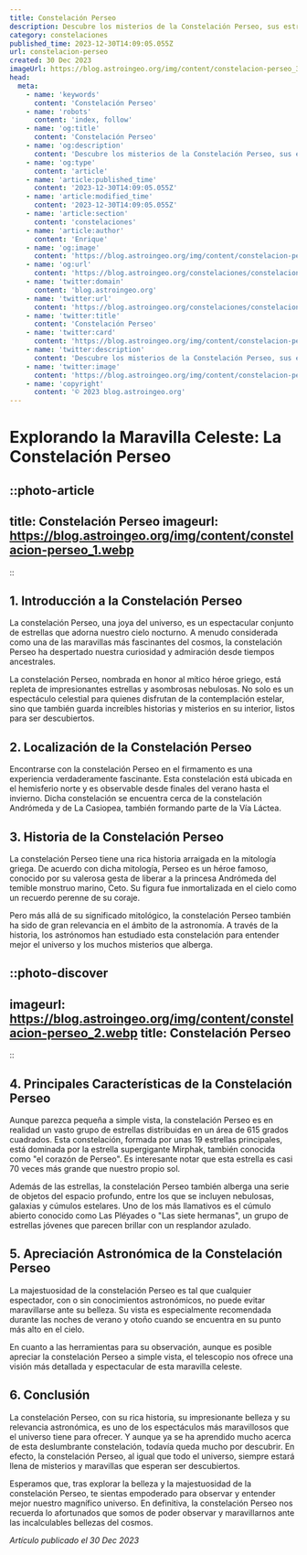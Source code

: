 ```yaml
---
title: Constelación Perseo
description: Descubre los misterios de la Constelación Perseo, sus estrellas, historias mitológicas y cómo encontrarla en el cielo nocturno. ¡Adéntrate en la astronomía!
category: constelaciones
published_time: 2023-12-30T14:09:05.055Z
url: constelacion-perseo
created: 30 Dec 2023
imageUrl: https://blog.astroingeo.org/img/content/constelacion-perseo_3.webp
head:
  meta:
    - name: 'keywords'
      content: 'Constelación Perseo'
    - name: 'robots'
      content: 'index, follow'
    - name: 'og:title'
      content: 'Constelación Perseo'
    - name: 'og:description'
      content: 'Descubre los misterios de la Constelación Perseo, sus estrellas, historias mitológicas y cómo encontrarla en el cielo nocturno. ¡Adéntrate en la astronomía!'
    - name: 'og:type'
      content: 'article'
    - name: 'article:published_time'
      content: '2023-12-30T14:09:05.055Z'
    - name: 'article:modified_time'
      content: '2023-12-30T14:09:05.055Z'
    - name: 'article:section'
      content: 'constelaciones'
    - name: 'article:author'
      content: 'Enrique'
    - name: 'og:image'
      content: 'https://blog.astroingeo.org/img/content/constelacion-perseo_3.webp'
    - name: 'og:url'
      content: 'https://blog.astroingeo.org/constelaciones/constelacion-perseo'
    - name: 'twitter:domain'
      content: 'blog.astroingeo.org'
    - name: 'twitter:url'
      content: 'https://blog.astroingeo.org/constelaciones/constelacion-perseo'
    - name: 'twitter:title'
      content: 'Constelación Perseo'
    - name: 'twitter:card'
      content: 'https://blog.astroingeo.org/img/content/constelacion-perseo_3.webp'
    - name: 'twitter:description'
      content: 'Descubre los misterios de la Constelación Perseo, sus estrellas, historias mitológicas y cómo encontrarla en el cielo nocturno. ¡Adéntrate en la astronomía!'
    - name: 'twitter:image'
      content: 'https://blog.astroingeo.org/img/content/constelacion-perseo_3.webp'
    - name: 'copyright'
      content: '© 2023 blog.astroingeo.org'
---
```

# Explorando la Maravilla Celeste: La Constelación Perseo 

::photo-article
---
title: Constelación Perseo
imageurl: https://blog.astroingeo.org/img/content/constelacion-perseo_1.webp
---
::

## 1. Introducción a la Constelación Perseo

La constelación Perseo, una joya del universo, es un espectacular conjunto de estrellas que adorna nuestro cielo nocturno. A menudo considerada como una de las maravillas más fascinantes del cosmos, la constelación Perseo ha despertado nuestra curiosidad y admiración desde tiempos ancestrales.

La constelación Perseo, nombrada en honor al mítico héroe griego, está repleta de impresionantes estrellas y asombrosas nebulosas. No solo es un espectáculo celestial para quienes disfrutan de la contemplación estelar, sino que también guarda increíbles historias y misterios en su interior, listos para ser descubiertos.

## 2. Localización de la Constelación Perseo 

Encontrarse con la constelación Perseo en el firmamento es una experiencia verdaderamente fascinante. Esta constelación está ubicada en el hemisferio norte y es observable desde finales del verano hasta el invierno. Dicha constelación se encuentra cerca de la constelación Andrómeda y de La Casiopea, también formando parte de la Vía Láctea.

## 3. Historia de la Constelación Perseo

La constelación Perseo tiene una rica historia arraigada en la mitología griega. De acuerdo con dicha mitología, Perseo es un héroe famoso, conocido por su valerosa gesta de liberar a la princesa Andrómeda del temible monstruo marino, Ceto. Su figura fue inmortalizada en el cielo como un recuerdo perenne de su coraje.

Pero más allá de su significado mitológico, la constelación Perseo también ha sido de gran relevancia en el ámbito de la astronomía. A través de la historia, los astrónomos han estudiado esta constelación para entender mejor el universo y los muchos misterios que alberga.


::photo-discover
---
imageurl: https://blog.astroingeo.org/img/content/constelacion-perseo_2.webp
title: Constelación Perseo
---
::

## 4. Principales Características de la Constelación Perseo

Aunque parezca pequeña a simple vista, la constelación Perseo es en realidad un vasto grupo de estrellas distribuidas en un área de 615 grados cuadrados. Esta constelación, formada por unas 19 estrellas principales, está dominada por la estrella supergigante Mirphak, también conocida como "el corazón de Perseo". Es interesante notar que esta estrella es casi 70 veces más grande que nuestro propio sol.

Además de las estrellas, la constelación Perseo también alberga una serie de objetos del espacio profundo, entre los que se incluyen nebulosas, galaxias y cúmulos estelares. Uno de los más llamativos es el cúmulo abierto conocido como Las Pléyades o "Las siete hermanas", un grupo de estrellas jóvenes que parecen brillar con un resplandor azulado.

## 5. Apreciación Astronómica de la Constelación Perseo

La majestuosidad de la constelación Perseo es tal que cualquier espectador, con o sin conocimientos astronómicos, no puede evitar maravillarse ante su belleza. Su vista es especialmente recomendada durante las noches de verano y otoño cuando se encuentra en su punto más alto en el cielo.

En cuanto a las herramientas para su observación, aunque es posible apreciar la constelación Perseo a simple vista, el telescopio nos ofrece una visión más detallada y espectacular de esta maravilla celeste.

## 6. Conclusión

La constelación Perseo, con su rica historia, su impresionante belleza y su relevancia astronómica, es uno de los espectáculos más maravillosos que el universo tiene para ofrecer. Y aunque ya se ha aprendido mucho acerca de esta deslumbrante constelación, todavía queda mucho por descubrir. En efecto, la constelación Perseo, al igual que todo el universo, siempre estará llena de misterios y maravillas que esperan ser descubiertos. 

Esperamos que, tras explorar la belleza y la majestuosidad de la constelación Perseo, te sientas empoderado para observar y entender mejor nuestro magnífico universo. En definitiva, la constelación Perseo nos recuerda lo afortunados que somos de poder observar y maravillarnos ante las incalculables bellezas del cosmos.


_Artículo publicado el 30 Dec 2023_